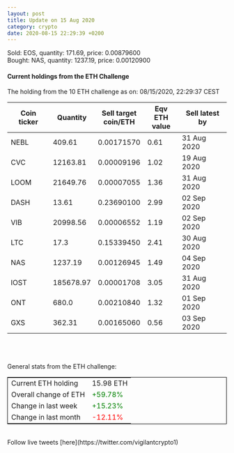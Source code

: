 ```yaml
---
layout: post
title: Update on 15 Aug 2020
category: crypto
date: 2020-08-15 22:29:39 +0200
---
```

<!-- Global site tag (gtag.js) - Google Analytics -->
<script async src="https://www.googletagmanager.com/gtag/js?id=UA-103831149-5"></script>
<script>
  window.dataLayer = window.dataLayer || [];
  function gtag(){dataLayer.push(arguments);}
  gtag('js', new Date());

  gtag('config', 'UA-103831149-5');
</script>
Sold: EOS, quantity:       171.69, price:   0.00879600<br>Bought: NAS, quantity:      1237.19, price:   0.00120900<br>

#### Current holdings from the ETH Challenge

The holding from the 10 ETH challenge as on: 08/15/2020, 22:29:37 CEST

|Coin ticker|Quantity|Sell target<br>coin/ETH|Eqv ETH<br>value|Sell latest by|
|-----------|--------|-----------|-----------|--------------|
NEBL|409.61|  0.00171570|0.61|31 Aug 2020|
CVC|12163.81|  0.00009196|1.02|19 Aug 2020|
LOOM|21649.76|  0.00007055|1.36|31 Aug 2020|
DASH|13.61|  0.23690100|2.99|02 Sep 2020|
VIB|20998.56|  0.00006552|1.19|02 Sep 2020|
LTC|17.3|  0.15339450|2.41|30 Aug 2020|
NAS|1237.19|  0.00126945|1.49|04 Sep 2020|
IOST|185678.97|  0.00001708|3.05|31 Aug 2020|
ONT|680.0|  0.00210840|1.32|01 Sep 2020|
GXS|362.31|  0.00165060|0.56|03 Sep 2020|

<br>
<br>
<br>
General stats from the ETH challenge:

<table style="border:1px solid black;margin-left:auto;margin-right:auto;">
	<tbody>
	<tr>
		<td>Current ETH holding</td>
		<td>     15.98 ETH</td>
	</tr>
	<tr>
		<td>Overall change of ETH</td>
		<td><font color="green">+59.78%</font></td>
	</tr>
	<tr>
		<td>Change in last week</td>
		<td><font color="green">+15.23%</font></td>
	</tr>
	<tr>
		<td>Change in last month</td>
		<td><font color="red">-12.11%</font></td>
	</tr>
	</tbody>
</table>

<br>
Follow live tweets [here](https://twitter.com/vigilantcrypto1)
<br>
<br>